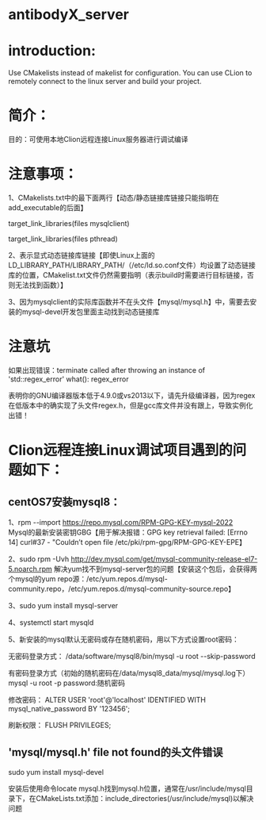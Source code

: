 # antibodyX_server
# introduction:
Use CMakelists instead of makelist for configuration. You can use CLion to remotely connect to the linux server and build your project.
# 简介：
目的：可使用本地Clion远程连接Linux服务器进行调试编译
# 注意事项：
1、CMakelists.txt中的最下面两行【动态/静态链接库链接只能指明在add_executable的后面】

target_link_libraries(files mysqlclient)

target_link_libraries(files pthread)

2、表示显式动态链接库链接【即使Linux上面的LD_LIBRARY_PATH/LIBRARY_PATH/（/etc/ld.so.conf文件）均设置了动态链接库的位置，CMakelist.txt文件仍然需要指明（表示build时需要进行目标链接，否则无法找到函数）】

3、因为mysqlclient的实际库函数并不在头文件【mysql/mysql.h】中，需要去安装的mysql-devel开发包里面主动找到动态链接库


# 注意坑
如果出现错误：terminate called after throwing an instance of 'std::regex_error' what():  regex_error

表明你的GNU编译器版本低于4.9.0或vs2013以下，请先升级编译器，因为regex在低版本中的确实现了头文件regex.h，但是gcc库文件并没有跟上，导致实例化出错！


# Clion远程连接Linux调试项目遇到的问题如下：
## centOS7安装mysql8：

1、rpm --import https://repo.mysql.com/RPM-GPG-KEY-mysql-2022  
Mysql的最新安装密钥GBG【用于解决报错：GPG key retrieval failed: [Errno 14] curl#37 - "Couldn’t open file /etc/pki/rpm-gpg/RPM-GPG-KEY-EPE】

2、sudo rpm -Uvh http://dev.mysql.com/get/mysql-community-release-el7-5.noarch.rpm
解决yum找不到mysql-server包的问题【安装这个包后，会获得两个mysql的yum repo源：/etc/yum.repos.d/mysql-community.repo，/etc/yum.repos.d/mysql-community-source.repo】

3、sudo yum install mysql-server

4、systemctl start mysqld

5、新安装的mysql默认无密码或存在随机密码，用以下方式设置root密码：

无密码登录方式：
/data/software/mysql8/bin/mysql -u root --skip-password

有密码登录方式（初始的随机密码在/data/mysql8_data/mysql/mysql.log下）
mysql -u root -p
password:随机密码

修改密码：
ALTER USER 'root'@'localhost' IDENTIFIED WITH mysql_native_password BY '123456';

刷新权限：
FLUSH PRIVILEGES;


## 'mysql/mysql.h' file not found的头文件错误
sudo yum install mysql-devel

安装后使用命令locate mysql.h找到mysql.h位置，通常在/usr/include/mysql目录下，在CMakeLists.txt添加：include_directories(/usr/include/mysql)以解决问题